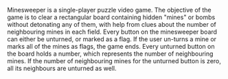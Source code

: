 Minesweeper is a single-player puzzle video game. The objective of the game is to clear a rectangular board containing hidden "mines" or bombs without detonating any of them, with help from clues about the number of neighbouring mines in each field.
Every button on the minesweeper board can either be unturned, or marked as a flag.
If the user un-turns a mine or marks all of the mines as flags, the game ends.
Every unturned button on the board holds a number, which represents the number of neighbouring mines.
If the number of neighbouring mines for the unturned button is zero, all its neighbours are unturned as well.

